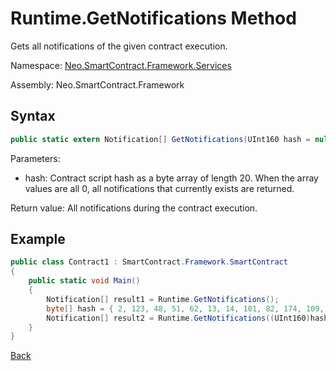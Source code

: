 # Runtime.GetNotifications Method

Gets all notifications of the given contract execution.

Namespace: [Neo.SmartContract.Framework.Services](../../services.md)

Assembly: Neo.SmartContract.Framework

## Syntax

```cs
public static extern Notification[] GetNotifications(UInt160 hash = null)
```

Parameters:

- hash: Contract script hash as a byte array of length 20. When the array values are all 0, all notifications that currently exists are returned. 

Return value: All notifications during the contract execution.

## Example

```cs
public class Contract1 : SmartContract.Framework.SmartContract
{
    public static void Main()
    {
        Notification[] result1 = Runtime.GetNotifications();
        byte[] hash = { 2, 123, 48, 51, 62, 13, 14, 101, 82, 174, 109, 29, 169, 249, 64, 159, 85, 30, 53, 238};
        Notification[] result2 = Runtime.GetNotifications((UInt160)hash);
    }
}
```

[Back](../Runtime.md)
